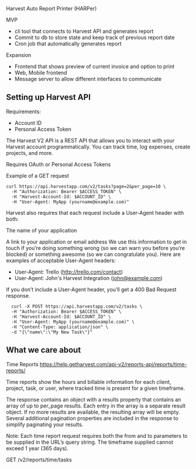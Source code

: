 Harvest Auto Report Printer (HARPer)

MVP

- cli tool that connects to Harvest API and generates report
- Commit to db to store state and keep track of previous report date
- Cron job that automatically generates report

Expansion

- Frontend that shows preview of current invoice and option to print
- Web, Mobile frontend
- Message server to allow different interfaces to communicate


## Setting up Harvest API

Requirements: 

- Account ID
- Personal Access Token 

The Harvest V2 API is a REST API that allows you to interact with your 
Harvest account programmatically. You can track time, log expenses, create projects, and more.

Requires OAuth or Personal Access Tokens

Example of a GET request

```
curl https://api.harvestapp.com/v2/tasks?page=2&per_page=10 \
  -H "Authorization: Bearer $ACCESS_TOKEN" \
  -H "Harvest-Account-Id: $ACCOUNT_ID" \
  -H "User-Agent: MyApp (yourname@example.com)"
```

Harvest also requires that each request include a User-Agent header with both:

The name of your application

A link to your application or email address
We use this information to get in touch if you’re doing something wrong (so we can warn you before you’re blocked) or something awesome (so we can congratulate you). Here are examples of acceptable User-Agent headers:

- User-Agent: Trello (http://trello.com/contact)
- User-Agent: John's Harvest Integration (john@example.com)

If you don’t include a User-Agent header, you’ll get a 400 Bad Request response.

```
  curl -X POST https://api.harvestapp.com/v2/tasks \
  -H "Authorization: Bearer $ACCESS_TOKEN" \
  -H "Harvest-Account-Id: $ACCOUNT_ID" \
  -H "User-Agent: MyApp (yourname@example.com)" \
  -H "Content-Type: application/json" \
  -d "{\"name\":\"My New Task\"}"
```

## What we care about

Time Reports https://help.getharvest.com/api-v2/reports-api/reports/time-reports/

Time reports show the hours and billable information for each client, project, 
task, or user, where tracked time is present for a given timeframe.

The response contains an object with a results property that contains an array of 
up to per_page results. Each entry in the array is a separate result object. If no 
more results are available, the resulting array will be empty. 
Several additional pagination properties are included in the response to simplify paginating your results.

Note: Each time report request requires both the from and to parameters to be supplied 
in the URL’s query string. The timeframe supplied cannot exceed 1 year (365 days).

GET /v2/reports/time/tasks
